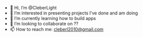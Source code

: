 - 👋 Hi, I’m @CleberLight
- 👀 I’m interested in presenting projects I've done and am doing
- 🌱 I’m currently learning how to build apps
- 💞️ I’m looking to collaborate on ??
- 📫 How to reach me: cleberl2010@gmail.com
